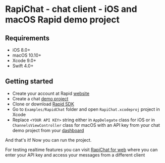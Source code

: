 # RapiChat - chat client - iOS and macOS Rapid demo project

## Requirements

- iOS 8.0+
- macOS 10.10+
- Xcode 9.0+
- Swift 4.0+

## Getting started

- Create your account at Rapid [website](https://www.rapidrealtime.com/signup)
- Create a chat [demo project](https://www.rapidrealtime.com/demo)
- Clone or download [Rapid SDK](https://github.com/rapid-io/rapid-io-ios)
- Go to `Examples/RapidChat` folder and open `RapiChat.xcodeproj` project in Xcode
- Replace `<YOUR API KEY>` string either in `AppDelegate` class for iOS or in `ChannelsViewController` class for macOS with an API key from your chat demo project from your [dashboard](https://dashboard.rapidrealtime.com)

And that's it! Now you can run the project.

For testing realtime features you can visit [RapiChat for web](http://demo-chat.rapidrealtime.com) where you can enter your API key and access your messages from a different client